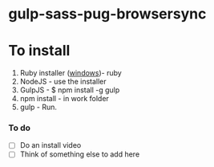 # gulp-sass-pug-browsersync

# To install

1. Ruby installer ([windows](http://rubyinstaller.org/downloads/))- ruby
2. NodeJS - use the installer
3. GulpJS - $ npm install -g gulp
4. npm install - in work folder
5. gulp - Run.

### To do 

- [ ] Do an install video
- [ ] Think of something else to add here
